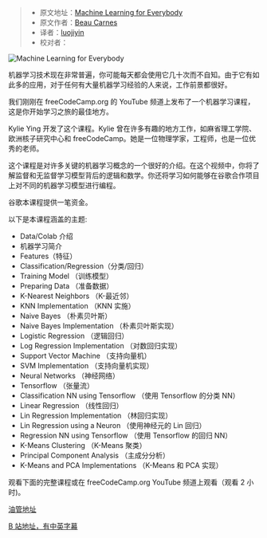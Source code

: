 > - 原文地址：[Machine Learning for Everybody](https://www.freecodecamp.org/news/machine-learning-for-everybody/)
> - 原文作者：[Beau Carnes](https://www.freecodecamp.org/news/author/beau/)
> - 译者：[luojiyin](https://github.com/luojiyin1987)
> - 校对者：

![Machine Learning for Everybody](https://www.freecodecamp.org/news/content/images/size/w2000/2022/09/machinelearning.png)

机器学习技术现在非常普遍，你可能每天都会使用它几十次而不自知。由于它有如此多的应用，对于任何有大量机器学习经验的人来说，工作前景都很好。

我们刚刚在 freeCodeCamp.org 的 YouTube 频道上发布了一个机器学习课程，这是你开始学习之旅的最佳地方。

Kylie Ying 开发了这个课程。Kylie 曾在许多有趣的地方工作，如麻省理工学院、欧洲核子研究中心和 freeCodeCamp。她是一位物理学家，工程师，也是一位优秀的老师。

这个课程是对许多关键的机器学习概念的一个很好的介绍。在这个视频中，你将了解监督和无监督学习模型背后的逻辑和数学。你还将学习如何能够在谷歌合作项目上对不同的机器学习模型进行编程。

谷歌本课程提供一笔资金。

以下是本课程涵盖的主题:

- Data/Colab 介绍
- 机器学习简介
- Features（特征）
- Classification/Regression（分类/回归）
- Training Model （训练模型）
- Preparing Data （准备数据）
- K-Nearest Neighbors （K-最近邻）
- KNN Implementation （KNN 实施）
- Naive Bayes （朴素贝叶斯）
- Naive Bayes Implementation （朴素贝叶斯实现）
- Logistic Regression （逻辑回归）
- Log Regression Implementation （对数回归实现）
- Support Vector Machine （支持向量机）
- SVM Implementation （支持向量机实现）
- Neural Networks （神经网络）
- Tensorflow （张量流）
- Classification NN using Tensorflow （使用 Tensorflow 的分类 NN）
- Linear Regression （线性回归）
- Lin Regression Implementation （林回归实现）
- Lin Regression using a Neuron （使用神经元的 Lin 回归）
- Regression NN using Tensorflow （使用 Tensorflow 的回归 NN）
- K-Means Clustering （K-Means 聚类）
- Principal Component Analysis （主成分分析）
- K-Means and PCA Implementations （K-Means 和 PCA 实现）

观看下面的完整课程或在 freeCodeCamp.org YouTube 频道上观看（观看 2 小时)。

[油管地址](https://youtu.be/i_LwzRVP7bg)

[B 站地址，有中英字幕](https://www.bilibili.com/video/BV1se4y1q7ji/?spm_id_from=333.337.search-card.all.click&vd_source=0038272cd20b8e9a9d7d15569bd363d9)
